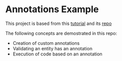 # Annotations Example

This project is based from this [tutorial](https://www.baeldung.com/java-custom-annotation) and its [repo](https://github.com/eugenp/tutorials/tree/master/core-java-modules/core-java-annotations/src/main/java/com/baeldung/customannotations)

The following concepts are demostrated in this repo:

- Creation of custom annotations
- Validating an entity has an annotation
- Execution of code based on an annotation
